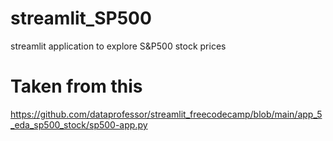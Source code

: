 # streamlit_SP500
streamlit application to explore S&amp;P500 stock prices

# Taken from this
https://github.com/dataprofessor/streamlit_freecodecamp/blob/main/app_5_eda_sp500_stock/sp500-app.py

